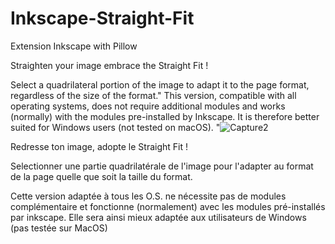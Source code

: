 # Inkscape-Straight-Fit
Extension Inkscape with Pillow 


Straighten your image embrace the Straight Fit !

Select a quadrilateral portion of the image to adapt it to the page format, regardless of the size of the format."
This version, compatible with all operating systems, does not require additional modules and works (normally) with the modules pre-installed by Inkscape. It is therefore better suited for Windows users (not tested on macOS).
"![Capture2](https://github.com/user-attachments/assets/3552ed45-b8ed-4873-a71f-1e144f94057b)






Redresse ton image, adopte le Straight Fit !

Selectionner une partie quadrilatérale de l'image pour l'adapter au format de la page quelle que soit la taille du format.

Cette version adaptée à tous les O.S. ne nécessite pas de modules complémentaire et fonctionne (normalement) avec les modules pré-installés par inkscape. Elle sera ainsi mieux adaptée aux utilisateurs de Windows (pas testée sur MacOS)
